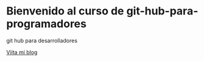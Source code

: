 # Bienvenido al curso de git-hub-para-programadores

git hub para desarrolladores

[Viita mi blog](http://carlossolis.mobi)
